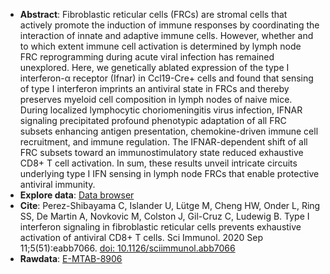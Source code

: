 * **Abstract**:
 Fibroblastic reticular cells (FRCs) are stromal cells that actively promote the induction of immune responses by coordinating the interaction of innate and adaptive immune cells. However, whether and to which extent immune cell activation is determined by lymph node FRC reprogramming during acute viral infection has remained unexplored. Here, we genetically ablated expression of the type I interferon-α receptor (Ifnar) in Ccl19-Cre+ cells and found that sensing of type I interferon imprints an antiviral state in FRCs and thereby preserves myeloid cell composition in lymph nodes of naive mice. During localized lymphocytic choriomeningitis virus infection, IFNAR signaling precipitated profound phenotypic adaptation of all FRC subsets enhancing antigen presentation, chemokine-driven immune cell recruitment, and immune regulation. The IFNAR-dependent shift of all FRC subsets toward an immunostimulatory state reduced exhaustive CD8+ T cell activation. In sum, these results unveil intricate circuits underlying type I IFN sensing in lymph node FRCs that enable protective antiviral immunity.
* **Explore data**: [Data browser](http://213.167.225.152:3838/IFNARsignaling_FRC_LN_DataBrowser/) 
* **Cite**: Perez-Shibayama C, Islander U, Lütge M, Cheng HW, Onder L, Ring SS, De Martin A, Novkovic M, Colston J, Gil-Cruz C, Ludewig B. Type I interferon signaling in fibroblastic reticular cells prevents exhaustive activation of antiviral CD8+ T cells. Sci Immunol. 2020 Sep 11;5(51):eabb7066. [doi: 10.1126/sciimmunol.abb7066](https://doi.org/10.1126/sciimmunol.abb7066)
* **Rawdata**: [E-MTAB-8906](https://www.ebi.ac.uk/arrayexpress/experiments/E-MTAB-8906/)